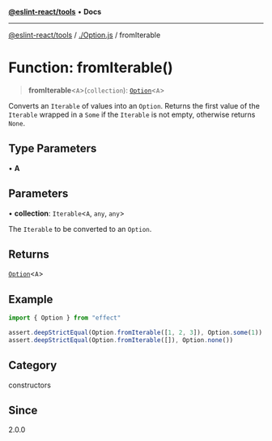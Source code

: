 [**@eslint-react/tools**](../../README.md) • **Docs**

***

[@eslint-react/tools](../../README.md) / [./Option.js](../README.md) / fromIterable

# Function: fromIterable()

> **fromIterable**\<`A`\>(`collection`): [`Option`](../type-aliases/Option.md)\<`A`\>

Converts an `Iterable` of values into an `Option`. Returns the first value of the `Iterable` wrapped in a `Some`
if the `Iterable` is not empty, otherwise returns `None`.

## Type Parameters

• **A**

## Parameters

• **collection**: `Iterable`\<`A`, `any`, `any`\>

The `Iterable` to be converted to an `Option`.

## Returns

[`Option`](../type-aliases/Option.md)\<`A`\>

## Example

```ts
import { Option } from "effect"

assert.deepStrictEqual(Option.fromIterable([1, 2, 3]), Option.some(1))
assert.deepStrictEqual(Option.fromIterable([]), Option.none())
```

## Category

constructors

## Since

2.0.0
